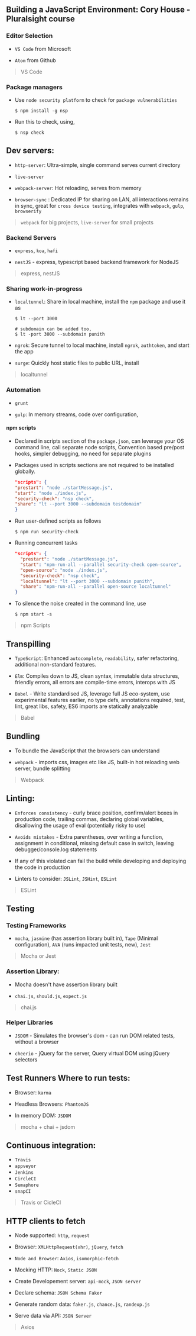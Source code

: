 ## Building a JavaScript Environment: Cory House - Pluralsight course

### Editor Selection

- `VS Code` from Microsoft

- `Atom` from Github

> VS Code

### Package managers

- Use `node security platform` to check for `package vulnerabilities`
	```
	$ npm install -g nsp
	```

- Run this to check, using,
	```
	$ nsp check
	```

## Dev servers:

- `http-server`: Ultra-simple, single command serves current directory

- `live-server`

- `webpack-server`: Hot reloading, serves from memory

- `browser-sync` : Dedicated IP for sharing on LAN, all interactions remains in sync,
	great for `cross device testing`, integrates with `webpack`, `gulp`, `browserify`

> `webpack` for big projects, `live-server` for small projects

### Backend Servers

- `express`, `koa`, `hafi`

- `nestJS` - express, typescript based backend framework for NodeJS

> express, nestJS

### Sharing work-in-progress

- `localtunnel`: Share in local machine, install the `npm` package and use it as
	```
	$ lt --port 3000

	# subdomain can be added too,
	$ lt -port 3000 --subdomain punith
	```

- `ngrok`: Secure tunnel to local machine, install `ngrok`, `authtoken`, and start the app

- `surge`: Quickly host static files to public URL, install

> localtunnel

### Automation

- `grunt`

- `gulp`: In memory streams, code over configuration,

#### npm scripts

- Declared in scripts section of the `package.json`, can leverage your OS command line,
	call separate node scripts, Convention based pre/post hooks, simpler debugging, no need for separate plugins

- Packages used in scripts sections are not required to be installed globally.
	```json
	"scripts": {
    "prestart": "node ./startMessage.js",
    "start": "node ./index.js",
    "security-check": "nsp check",
    "share": "lt --port 3000 --subdomain testdomain"
	}
	```

- Run user-defined scripts as follows
	```
	$ npm run security-check
	```

- Running concurrent tasks
	```json
	"scripts": {
	  "prestart": "node ./startMessage.js",
	  "start": "npm-run-all --parallel security-check open-source",
	  "open-source": "node ./index.js",
	  "security-check": "nsp check",
	  "localtunnel": "lt --port 3000 --subdomain punith",
	  "share": "npm-run-all --parallel open-source localtunnel"
	}
	```

- To silence the noise created in the command line, use
	```
	$ npm start -s
	```

> npm Scripts

## Transpilling

- `TypeScript`: Enhanced `autocomplete`, `readability`, safer refactoring, additional non-standard features.

- `Elm`: Compiles down to JS, clean syntax, immutable data structures, friendly errors,
	all errors are compile-time errors, interops with JS

- `Babel` - Write standardised JS, leverage full JS eco-system, use experimental features earlier,
	no type defs, annotations required, test, lint, great libs, safety, ES6 imports are statically analyzable

> Babel

## Bundling

- To bundle the JavaScript that the browsers can understand

- `webpack` - imports css, images etc like JS, built-in hot reloading web server, bundle splitting

> Webpack

## Linting:

- `Enforces consistency` - curly brace position, confirm/alert boxes in production code,
	trailing commas, declaring global variables, disallowing the usage of eval (potentially risky to use)

- `Avoids mistakes` - Extra parentheses, over writing a function, assignment in conditional,
	missing default case in switch, leaving debugger/console.log statements

- If any of this violated can fail the build while developing and deploying the code in production

- Linters to consider: `JSLint`, `JSHint`, `ESLint`

> ESLint

## Testing

### Testing Frameworks

- `mocha`, `jasmine` (has assertion library built in), `Tape` (Minimal configuration),
	`AVA` (runs impacted unit tests, new), `Jest`

> Mocha or Jest

### Assertion Library:

- Mocha doesn't have assertion library built

- `chai.js`, `should.js`, `expect.js`

> chai.js

### Helper Libraries

- `JSDOM` - Simulates the browser's dom - can run DOM related tests, without a browser

- `cheerio` - jQuery for the server, Query virtual DOM using jQuery selectors

## Test Runners Where to run tests:

- Browser: `karma`

- Headless Browsers: `PhantomJS`

- In memory DOM: `JSDOM`

> mocha + chai + jsdom

## Continuous integration:

- `Travis`
- `appveyor`
- `Jenkins`
- `CircleCI`
- `Semaphore`
- `snapCI`

> Travis or CicleCI

## HTTP clients to fetch

- Node supported: `http`, `request`

- Browser: `XMLHttpRequest(xhr)`, `jQuery`, `fetch`

- `Node and Browser`: `Axios`, `isomorphic-fetch`

- Mocking HTTP: `Nock`, `Static JSON`

- Create Developement server: `api-mock`, `JSON server`

- Declare schema: `JSON Schema Faker`

- Generate random data: `faker.js`, `chance.js`, `randexp.js`

- Serve data via API:  `JSON Server`

> Axios
